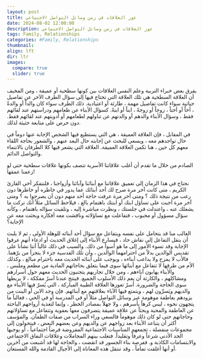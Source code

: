 ```yaml
---
layout: post
title: عوز العلاقات في زمن وسائل التواصل الاجتماعي
date: 2024-08-02 12:00:00
description: عوز العلاقات في زمن وسائل التواصل الاجتماعي
tags: Family, Relationships
categories: #Family, Relationships
thumbnail:
align: lft
dir: ltr
images:
  compare: true
  slider: true
---
```


يفرق بعض خبراء التربية وعلم النفس العلاقات بين كونها سطحية أو عميقة ، ومن المخيف أن العلاقة السطحية هي تلك العلاقة التي تحتاج فيها إلى سؤال الطرف الآخر عن تفاصيل حياتية سواء كانت تفاصيل مهمة ، طارئة أو اعتيادية. ذلك الطرف سواء كان والداً أو والدةً ، أخاً أو أختاً ، زوجاً أو زوجةً ، ابناً أو ابنةً. كسؤال الأبناء عن طعامهم ودراستهم عند لقائهم فقط ، وسؤال الأبناء والدهم أو والدتهم عن تناولهم لطعامهم أو أدويتهم عند لقائهم فقط. دون حرص على متابعة حثيثة لذلك.

في المقابل ، فإن العلاقة العميقة ، هي التي يستطيع فيها الشخص الإجابة عنها دوماً في حال تواجدهم معه ، ويسعى للبحث عن إجابته حال البعد عنهم ، والشعور بحاجة اللقاء معهم كل حين ، هنا تكمن العلاقة العميقة. العلاقة التي يشعر فيها كلا الطرفان بالانتماء والتواصل الدائم.

الصادم من خلال ما تقدم أن أغلب علاقاتنا الأسرية تتصف بكونها علاقات سطحية حتى لو زعمنا عمقها!

نحتاج في هذا الزمان إلى تعميق علاقاتنا مع أبنائنا وآبائنا وأزواجنا ، فلنتفكر أخي القارئ الكريم ، متى كانت آخر مرة صرح لك أحد أبنائك عما يدور في خاطره أو خاطرها دون رعب من نتيجة ذلك ؟ ومتى آخر مرة عرفت حاجة أحد منهم دون أن يصرحوا به ؟ ومتى آخر مرة أجبت على تساؤل ابنك أو ابنتك باهتمام بالغ ، فيلاحظ السائل مثلاً أنك تركت ما يشغلك عنه ، واعتدلت في جلستك ، ونظرت مباشرة إليه ، وتلقيت سؤاله باهتمام ، وكأنه سؤال مسؤول أو محبوب ، فتفاعلت مع تساؤلاته وناقشت معه أفكاره وبحثت معه عن الإجابة؟

الغالب منا قد يتحامل على نفسه ويتفاعل مع سؤال أحد أبنائه للوهلة الأولى ، ثم لا يلبث أن ينقل التفاعل إلى نقاش حاد ، فيسارع الأبناء إلى إغلاق الحديث أو ادعاء أنهم عرفوا الإجابة وقد تسوء الأمور إلى ما هو أسوأ من ذلك. والسبب في ذلك غالباً أننا نشأنا على تقديس الوالدين بدلاً من احترامهما الوالدين ، وأن تلك القدسية جزء لا يتجزأ من برّهما. فالأب لا يمزح ولا يداعب أبناءه ، ويوجب على أبنائه الحديث معه باحترام مبالغ ، وكذلك الأم من طرفها لا تتفاعل مع أبنائها سوى فيما يتعلق بحاجاتهم المادية من مطعم وملبس ، والأبناء يهابون آباءهم ، ومن خلال تجاربهم يتجنبون الحديث معهم حول أسرارهم ومشاكلهم ، والكارثة أن يعم ذلك الأسلوب الجميع. فينتج عندنا أسرٌ مفككة ، لا يربطها سوى الحاجة والضرورة. أسرٌ تعوزها العلاقة الطيبة المباركة ، التي يُسرّ فيها الأبناء مع والديهم ويَسرِّون لهم ، ويتمتع فيها الآباء بعلاقتهم مع أبنائهم. فإن وجد الابن أو البنت من يزودهم بعاطفة موهومة عبر وسائل التواصل مثلاً أو في المدرسة أو في الحي ، فغالباً ما يتجهون نحوه ، ليس كرهاً بأسرهم ، ولا جهلاً بمصادر الخطر ، وإنما لتغذية أرواحهم الباحثة عن العاطفة والمحبة وبحثاً عن علاقة عميقة يتصرفون معها بعفوية وتتفاعل مع تساؤلاتهم وحاجاتهم حتى لو كان ذلك موهوماً فالسعي وراء السراب من صفات الظمآن. والمؤسف أكثر أن يتباعد الأبناء بعد زواجهم عن والديهم وعن بعضهم البعض ، فيتحولون إلى مجموعات منفصلة ، تجمعهم المناسبات الاجتماعية المفروضة فرضاً اجتماعياً ، أو يوجبها الحد الأدنى شرعاً وعرفاً وتقليداً. فتغلب بينهم المجاملات وعلاقات النفاق الاجتماعي والابتسامات الكاذبة و. ففرصة بناء الجسور قد انقضت ، والحاجة لها قد أشبعت من آخرين أو أنها أغلقت تماماً ، وقد تنتقل هذه المعاناة إلى الأجيال القادمة والله المستعان.
